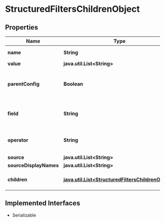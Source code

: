

# StructuredFiltersChildrenObject


## Properties

Name | Type | Description | Notes
------------ | ------------- | ------------- | -------------
**name** | **String** | The name of the child. |  [optional]
**value** | **java.util.List&lt;String&gt;** |  |  [optional]
**parentConfig** | **Boolean** | Indicates if there&#39;s a parent configuration or not. |  [optional]
**field** | **String** | The field associated with the child. |  [optional]
**operator** | **String** | The operator associated with the child. |  [optional]
**source** | **java.util.List&lt;String&gt;** |  |  [optional]
**sourceDisplayNames** | **java.util.List&lt;String&gt;** |  |  [optional]
**children** | [**java.util.List&lt;StructuredFiltersChildrenObject&gt;**](StructuredFiltersChildrenObject.md) | An array of children objects. |  [optional]


## Implemented Interfaces

* Serializable


